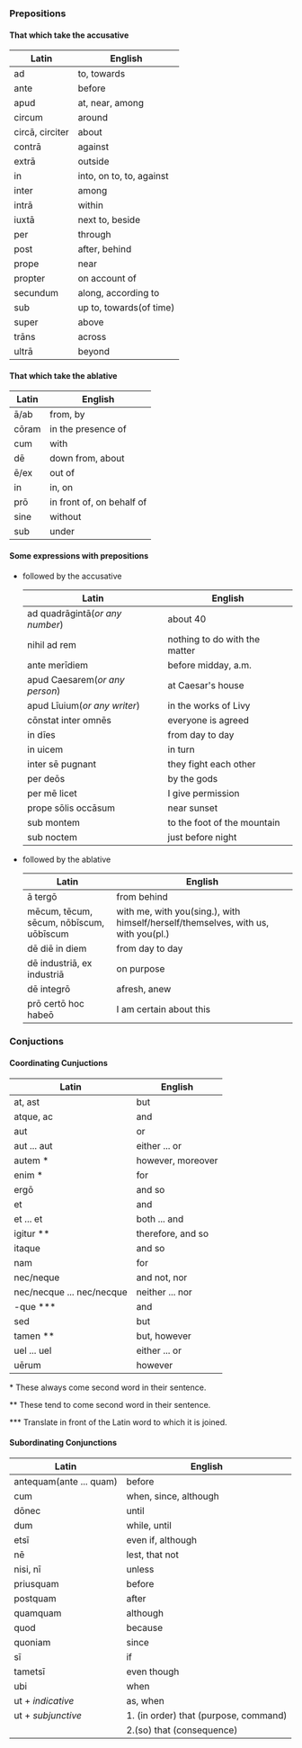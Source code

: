 
### Prepositions

#### That which take the accusative

 | Latin           | English                  |
 |-----------------|--------------------------|
 | ad              | to, towards              |
 | ante            | before                   |
 | apud            | at, near, among          |
 | circum          | around                   |
 | circā, circiter | about                    |
 | contrā          | against                  |
 | extrā           | outside                  |
 | in              | into, on to, to, against |
 | inter           | among                    |
 | intrā           | within                   |
 | iuxtā           | next to, beside          |
 | per             | through                  |
 | post            | after, behind            |
 | prope           | near                     |
 | propter         | on account of            |
 | secundum        | along, according to      |
 | sub             | up to, towards(of time)  |
 | super           | above                    |
 | trāns           | across                   |
 | ultrā           | beyond                   |

#### That which take the ablative

 | Latin | English                   |
 |-------|---------------------------|
 | ā/ab  | from, by                  |
 | cōram | in the presence of        |
 | cum   | with                      |
 | dē    | down from, about          |
 | ē/ex  | out of                    |
 | in    | in, on                    |
 | prō   | in front of, on behalf of |
 | sine  | without                   |
 | sub   | under                     |

#### Some expressions with prepositions

- followed by the accusative

     | Latin                           | English                       |
     |---------------------------------|-------------------------------|
     | ad quadrāgintā(*or any number*) | about 40                      |
     | nihil ad rem                    | nothing to do with the matter |
     | ante merīdiem                   | before midday, a.m.           |
     | apud Caesarem(*or any person*)  | at Caesar's house             |
     | apud Līuium(*or any writer*)    | in the works of Livy          |
     | cōnstat inter omnēs             | everyone is agreed            |
     | in dīes                         | from day to day               |
     | in uicem                        | in turn                       |
     | inter sē pugnant                | they fight each other         |
     | per deōs                        | by the gods                   |
     | per mē licet                    | I give permission             |
     | prope sōlis occāsum             | near sunset                   |
     | sub montem                      | to the foot of the mountain   |
     | sub noctem                      | just before night             |

- followed by the ablative

     | Latin                                   | English                                                                           |
     |-----------------------------------------|-----------------------------------------------------------------------------------|
     | ā tergō                                 | from behind                                                                       |
     | mēcum, tēcum, sēcum, nōbīscum, uōbīscum | with me, with you(sing.), with himself/herself/themselves, with us, with you(pl.) |
     | dē diē in diem                          | from day to day                                                                   |
     | dē industriā, ex industriā              | on purpose                                                                        |
     | dē integrō                              | afresh, anew                                                                      |
     | prō certō hoc habeō                     | I am certain about this                                                           |

### Conjuctions

#### Coordinating Cunjuctions

 | Latin                     | English           |
 |---------------------------|-------------------|
 | at, ast                   | but               |
 | atque, ac                 | and               |
 | aut                       | or                |
 | aut ... aut               | either ... or     |
 | autem \*                  | however, moreover |
 | enim \*                   | for               |
 | ergō                      | and so            |
 | et                        | and               |
 | et ... et                 | both ... and      |
 | igitur \*\*               | therefore, and so |
 | itaque                    | and so            |
 | nam                       | for               |
 | nec/neque                 | and not, nor      |
 | nec/necque ... nec/necque | neither ... nor   |
 | -que \*\*\*               | and               |
 | sed                       | but               |
 | tamen \*\*                | but, however      |
 | uel ... uel               | either ... or     |
 | uērum                     | however           |

\* These always come second word in their sentence.

\*\* These tend to come second word in their sentence.

\*\*\* Translate in front of the Latin word to which it is joined.

#### Subordinating Conjunctions

 | Latin                   | English                               |
 |-------------------------|---------------------------------------|
 | antequam(ante ... quam) | before                                |
 | cum                     | when, since, although                 |
 | dōnec                   | until                                 |
 | dum                     | while, until                          |
 | etsī                    | even if, although                     |
 | nē                      | lest, that not                        |
 | nisi, nī                | unless                                |
 | priusquam               | before                                |
 | postquam                | after                                 |
 | quamquam                | although                              |
 | quod                    | because                               |
 | quoniam                 | since                                 |
 | sī                      | if                                    |
 | tametsī                 | even though                           |
 | ubi                     | when                                  |
 | ut + *indicative*       | as, when                              |
 | ut + *subjunctive*      | 1. (in order) that (purpose, command) |
 |                         | 2.(so) that (consequence)             |
